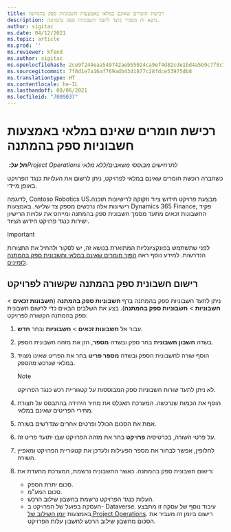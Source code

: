 ```yaml
---
title: רכישת חומרים שאינם במלאי באמצעות חשבוניות ספק בהמתנה
description: נושא זה מסביר כיצד לתעד חשבוניות ספק בהמתנה.
author: sigitac
ms.date: 04/12/2021
ms.topic: article
ms.prod: ''
ms.reviewer: kfend
ms.author: sigitac
ms.openlocfilehash: 2ce9f244eaa549742aeb55024ca9ef4d82cde1bd4a5b9c7f8c762cf72e0da83f
ms.sourcegitcommit: 7f8d1e7a16af769adb43d1877c28fdce53975db8
ms.translationtype: HT
ms.contentlocale: he-IL
ms.lasthandoff: 08/06/2021
ms.locfileid: "7009037"
---
```

# <a name="purchase-non-stocked-materials-using-a-pending-vendor-invoice"></a>רכישת חומרים שאינם במלאי באמצעות חשבוניות ספק בהמתנה

_**חל על:** ‏Project Operations לתרחישים מבוססי משאבים/ללא מלאי_

כשחברה רוכשת חומרים שאינם במלאי לפרויקט, ניתן לרשום את העלויות כנגד הפרויקט באופן מיידי. 

לדוגמה, Contoso Robotics USמבצעת פרויקט חידוש ציוד וזקוקה לרישיונות תוכנה. רישיונות אלה נרכשים מספק צד שלישי.  באמצעות Dynamics 365 Finance, פקיד החשבונות זכאים מתעד מסמך חשבונית ספק בהמתנה ומייחס את עלויות הרישיון ישירות כנגד פרויקט חידוש הציוד. 

> [!IMPORTANT]
> לפני שתשתמש בפונקציונליות המתוארת בנושא זה, יש לסקור ולהחיל את התצורות הנדרשות. למידע נוסף ראה [הפוך חומרים שאינם במלאי וחשבונית ספק בהמתנה לזמינים](configure-materials-nonstocked.md). 

## <a name="post-a-project-related-pending-vendor-invoice"></a>רישום חשבונית ספק בהמתנה שקשורה לפרויקט 

ניתן לתעד חשבוניות ספק בהמתנה בדף **חשבוניות ספק בהמתנה** (**חשבונות זכאים** > **חשבוניות** > **חשבוניות ספק בהמתנה**). בצע את השלבים הבאים כדי לרשום חשבונית ספק בהמתנה הקשורה לפרויקט:

1. עבור אל **חשבונות זכאים** > **חשבוניות** ובחר **חדש**. 
2. בשדה **חשבון חשבונית** בחר ספק ובשדה **מספר**, הזן את מזהה חשבונית הספק.
3. הוסף שורה לחשבונית הספק ובשדה **מספר פריט** בחר את הפריט שאינו מצויד במלאי שנרכש מהספק. 

    > [!NOTE]
    > לא ניתן לתעד שורות חשבוניות ספק המבוססות על קטגוריית רכש כנגד הפרויקט. 
    
5. הוסף את הכמות שנרכשה. המערכת תאכלס את מחיר היחידה בהתבסס על תצורת מחירי הפריטים שאינם במלאי. 
6. אמת את הסכום הכולל ופרטים אחרים שנדרשים בשורה.
7. על פרטי השורה, בכרטיסיה **פרויקט** בחר את מזהה הפרויקט שבו יתועד פריט זה.
8. לחלופין, אפשר לבחור את מספר הפעילות ולעדכן את קטגוריית הפרויקט ומאפיין השורה.
9. רישום חשבונית ספק בהמתנה. כאשר החשבונית נרשמת, המערכת מתעדת את:
    
    - סכום יתרת הספק.
    - סכום המע"מ.
    - העלות כנגד הפרויקט נרשמת בחשבון שילוב הרכש.
    - העסקה בפועל של הפרויקט ב- Dataverse. עיבוד נוסף של עסקה זו מתבצע באמצעות [יומן השילוב של Project Operations](../project-accounting/project-operations-integration-journal.md). רישום ביומן זה מעביר את הסכום מחשבון שילוב הרכש לחשבון עלות הפרויקט.
